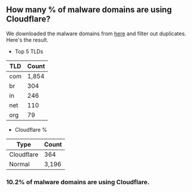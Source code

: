 ## How many % of malware domains are using Cloudflare?


We downloaded the malware domains from [here](https://urlhaus.abuse.ch) and filter out duplicates.
Here's the result.


[//]: # (start replacement)


- Top 5 TLDs

| TLD | Count |
| --- | --- |
| com | 1,854 |
| br | 304 |
| in | 246 |
| net | 110 |
| org | 79 |


- Cloudflare %

| Type | Count |
| --- | --- |
| Cloudflare | 364 |
| Normal | 3,196 |


### 10.2% of malware domains are using Cloudflare.